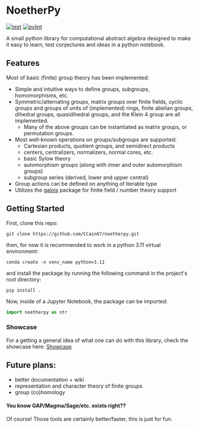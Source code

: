# NoetherPy
[![test](https://github.com/CCain67/noetherpy/actions/workflows/test.yml/badge.svg)](https://github.com/CCain67/noetherpy/actions/workflows/test.yml)
[![pylint](https://github.com/CCain67/noetherpy/actions/workflows/pylint.yml/badge.svg)](https://github.com/CCain67/noetherpy/actions/workflows/pylint.yml)

A small python library for computational abstract algebra designed to make it easy to learn, test conjectures and ideas in a python notebook. 

## Features
Most of basic (finite) group theory has been implemented: 
- Simple and intuitive ways to define groups, subgroups, homomorphisms, etc. 
- Symmetric/alternating groups, matrix groups over finite fields, cyclic groups and groups of units of (implemented) rings, finite abelian groups, dihedral groups, quasidihedral groups, and the Klein 4 group are all implemented.
  - Many of the above groups can be instantiated as matrix groups, or permutation groups.
- Most well-known operations on groups/subgroups are supported:
  - Cartesian products, quotient groups, and semidirect products
  - centers, centralizers, normalizers, normal cores, etc.
  - basic Sylow theory 
  - automorphism groups (along with inner and outer automorphism groups)
  - subgroup series (derived, lower and upper central)
- Group actions can be defined on anything of Iterable type
- Utilizes the [galois](https://github.com/mhostetter/galois) package for finite field / number theory support 

## Getting Started

First, clone this repo:
```
git clone https://github.com/CCain67/noetherpy.git
```
then, for now it is recommended to work in a python 3.11 virtual environment:
```
conda create -n venv_name python=3.11
```
and install the package by running the following command in the project's root directory:
```
pip install .
```
Now, inside of a Jupyter Notebook, the package can be imported:
```python
import noetherpy as ntr
```

### Showcase

For a getting a general idea of what one can do with this library, check the showcase here:
[Showcase](showcase/)

## Future plans:
- better documentation + wiki
- representation and character theory of finite groups
- group (co)homology

#### You know GAP/Magma/Sage/etc. exists right??
Of course! Those tools are certainly better/faster, this is just for fun.

